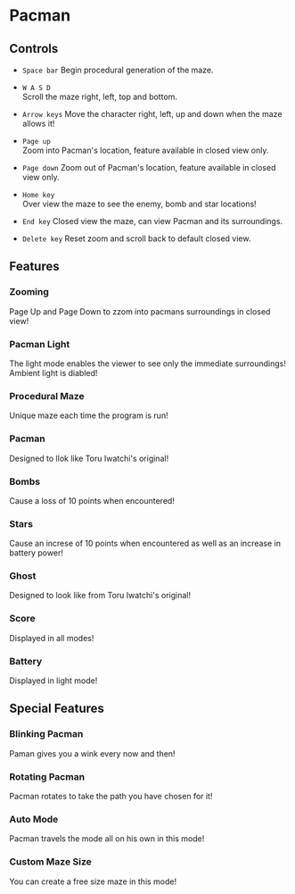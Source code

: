 # Pacman

## Controls

- `Space bar` 
    Begin procedural generation of the maze.

- `W A S D`    
    Scroll the maze right, left, top and bottom.

- `Arrow keys` 
    Move the character right, left, up and down when the maze allows it!

- `Page up`    
    Zoom into Pacman's location, feature available in closed view only.

- `Page down`
    Zoom out of Pacman's location, feature available in closed view only.

- `Home key`  
    Over view the maze to see the enemy, bomb and star locations!

- `End key` 
    Closed view the maze, can view Pacman and its surroundings.

- `Delete key`
    Reset zoom and scroll back to default closed view.


## Features 

### Zooming
Page Up and Page Down to zzom into pacmans surroundings in closed view!

### Pacman Light
The light mode enables the viewer to see only the immediate surroundings! Ambient light is diabled!

### Procedural Maze
Unique maze each time the program is run!

### Pacman 
Designed to llok like Toru Iwatchi's original!

### Bombs
Cause a loss of 10 points when encountered!

### Stars
Cause an increse of 10 points when encountered as well as an increase in battery power!

### Ghost
Designed to look like from Toru Iwatchi's original!

### Score
Displayed in all modes!

### Battery
Displayed in light mode!


## Special Features

### Blinking Pacman
Paman gives you a wink every now and then!

### Rotating Pacman
Pacman rotates to take the path you have chosen for it!

### Auto Mode
Pacman travels the mode all on his own in this mode!

### Custom Maze Size
You can create a free size maze in this mode!
